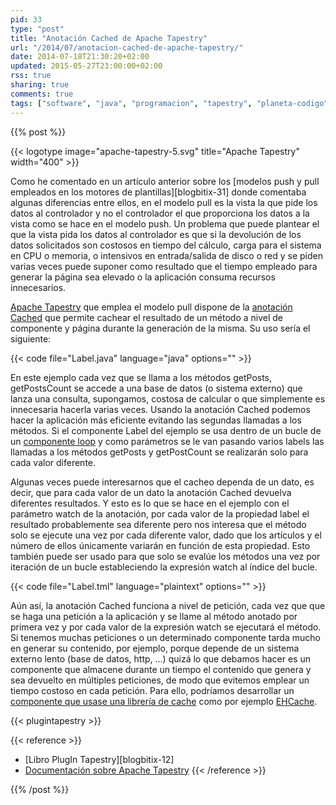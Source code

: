 ```yaml
---
pid: 33
type: "post"
title: "Anotación Cached de Apache Tapestry"
url: "/2014/07/anotacion-cached-de-apache-tapestry/"
date: 2014-07-18T21:30:20+02:00
updated: 2015-05-27T23:00:00+02:00
rss: true
sharing: true
comments: true
tags: ["software", "java", "programacion", "tapestry", "planeta-codigo"]
---
```


{{% post %}}

{{< logotype image="apache-tapestry-5.svg" title="Apache Tapestry" width="400" >}}

Como he comentado en un artículo anterior sobre los [modelos push y pull empleados en los motores de plantillas][blogbitix-31] donde comentaba algunas diferencias entre ellos, en el modelo pull es la vista la que pide los datos al controlador y no el controlador el que proporciona los datos a la vista como se hace en el modelo push. Un problema que puede plantear el que la vista pida los datos al controlador es que si la devolución de los datos solicitados son costosos en tiempo del cálculo, carga para el sistema en CPU o memoria, o intensivos en entrada/salida de disco o red y se piden varias veces puede suponer como resultado que el tiempo empleado para generar la página sea elevado o la aplicación consuma recursos innecesarios.

[Apache Tapestry](http://tapestry.apache.org/) que emplea el modelo pull dispone de la [anotación Cached](http://tapestry.apache.org/5.3/apidocs/org/apache/tapestry5/annotations/Cached.html) que permite cachear el resultado de un método a nivel de componente y página durante la generación de la misma. Su uso sería el siguiente:

{{< code file="Label.java" language="java" options="" >}}

En este ejemplo cada vez que se llama a los métodos getPosts, getPostsCount se accede a una base de datos (o sistema externo) que lanza una consulta, supongamos, costosa de calcular o que simplemente es innecesaria hacerla varias veces. Usando la anotación Cached podemos hacer la aplicación más eficiente evitando las segundas llamadas a los métodos. Si el componente Label del ejemplo se usa dentro de un bucle de un [componente loop](http://tapestry.apache.org/5.3/apidocs/org/apache/tapestry5/corelib/components/Loop.html) y como parámetros se le van pasando varios labels las llamadas a los métodos getPosts y getPostCount se realizarán solo para cada valor diferente.

Algunas veces puede interesarnos que el cacheo dependa de un dato, es decir, que para cada valor de un dato la anotación Cached devuelva diferentes resultados. Y esto es lo que se hace en el ejemplo con el parámetro watch de la anotación, por cada valor de la propiedad label el resultado probablemente sea diferente pero nos interesa que el método solo se ejecute una vez por cada diferente valor, dado que los artículos y el número de ellos únicamente variarán en función de esta propiedad. Esto también puede ser usado para que solo se evalúe los métodos una vez por iteración de un bucle estableciendo la expresión watch al índice del bucle.

{{< code file="Label.tml" language="plaintext" options="" >}}

Aún así, la anotación Cached funciona a nivel de petición, cada vez que que se haga una petición a la aplicación y se llame al método anotado por primera vez y por cada valor de la expresión watch se ejecutará el método. Si tenemos muchas peticiones o un determinado componente tarda mucho en generar su contenido, por ejemplo, porque depende de un sistema externo lento (base de datos, http, ...) quizá lo que debamos hacer es un componente que almacene durante un tiempo el contenido que genera y sea devuelto en múltiples peticiones, de modo que evitemos emplear un tiempo costoso en cada petición. Para ello, podríamos desarrollar un [componente que usase una librería de cache](https://elblogdepicodev.blogspot.com.es/2011/01/componente-cache-para-tapestry-5.html) como por ejemplo [EHCache](http://ehcache.org/).

{{< plugintapestry >}}

{{< reference >}}
* [Libro PlugIn Tapestry][blogbitix-12]
* [Documentación sobre Apache Tapestry](https://elblogdepicodev.blogspot.com.es/2010/05/documentacion-sobre-apache-tapestry.html)
{{< /reference >}}

{{% /post %}}
